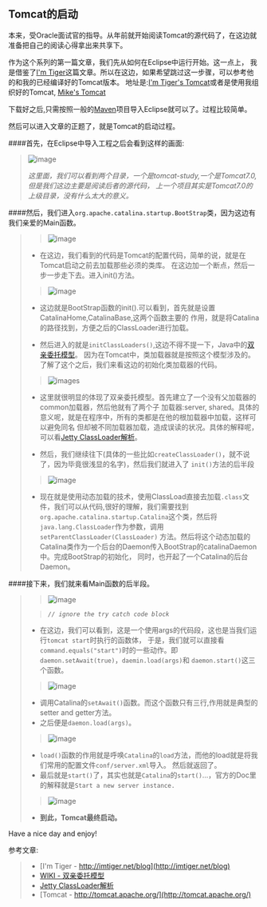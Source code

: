 Tomcat的启动
---
本来，受Oracle面试官的指导。从年前就开始阅读Tomcat的源代码了，在这边就准备把自己的阅读心得拿出来共享下。

作为这个系列的第一篇文章，我们先从如何在Eclipse中运行开始。这一点上，
我是借鉴了[I'm Tiger](http://imtiger.net/blog/2013/10/14/run-tomcat-in-idea-or-eclipse/)这篇文章。所以在这边，如果希望跳过这一步骤，可以参考他的和我的已经编译好的Tomcat版本。
地址是:[I'm Tiger's Tomcat](https://github.com/imtiger/Tomcat)或者是使用我组织好的Tomcat,
[Mike's Tomcat](https://github.com/MikeCoder/MyStudy/tree/master/SourceCode/Tomcat/tomcat7-run)

下载好之后,只需按照一般的[Maven](maven.apache.org)项目导入Eclipse就可以了。过程比较简单。

然后可以进入文章的正题了，就是Tomcat的启动过程。

####首先，在Eclipse中导入工程之后会看到这样的画面:
> ![image](images/2014-02-21-1.png)
>
>*这里面，我们可以看到两个目录，一个是tomcat-study,一个是Tomcat7.0,但是我们这边主要是阅读后者的源代码，
上一个项目其实是Tomcat7.0的上级目录，没有什么太大的意义。*

####然后，我们进入`org.apache.catalina.startup.BootStrap`类，因为这边有我们亲爱的Main函数。
> > ![image](images/2014-02-21-2.png)
>
>+ 在这边，我们看到的代码是Tomcat的配置代码，简单的说，就是在Tomcat启动之前去加载那些必须的类库。
在这边加一个断点，然后一步一步走下去。进入init()方法。
>
> > ![image](images/2014-02-21-3.png)
>
>+ 这边就是BootStrap函数的init().可以看到，首先就是设置CatalinaHome,CatalinaBase,这两个函数主要的
作用，就是将Catalina的路径找到，方便之后的ClassLoader进行加载。
>  
>+ 然后进入的就是`initClassLoaders()`,这边不得不提一下，Java中的[双亲委托模型](http://zh.wikipedia.org/wiki/%E5%A7%94%E6%89%98%E6%A8%A1%E5%BC%8F)。
因为在Tomcat中，类加载器就是按照这个模型涉及的。了解了这个之后，我们来看这边的初始化类加载器的代码。
>
> > ![images](images/2014-02-21-4.png)
>
>+ 这里就很明显的体现了双亲委托模型。首先建立了一个没有父加载器的common加载器，然后他就有了两个子
加载器:server, shared。具体的意义呢，就是在程序中，所有的类都是在他的根加载器中加载，这样可以避免同名
但却被不同加载器加载，造成误读的状况。具体的解释呢，可以看[Jetty ClassLoader解析](http://jiangbo.me/blog/2012/02/14/jetty-classloader/)。
>
>+ 然后，我们继续往下(具体的一些比如`createClassLoader()`，就不说了，因为毕竟很浅显的名字)，然后我们就进入了
`init()`方法的后半段
> > ![image](images/2014-02-21-5.png)
>
> + 现在就是使用动态加载的技术，使用ClassLoad直接去加载`.class`文件，我们可以从代码,很好的理解，我们需要找到
`org.apache.catalina.startup.Catalina`这个类，然后将`java.lang.ClassLoader`作为参数，调用`setParentClassLoader(ClassLoader)`
方法。然后将这个动态加载的Catalina类作为一个后台的Daemon传入BootStrap的catalinaDaemon中。完成BootStrap的初始化，
同时，也开起了一个Catalina的后台Daemon。

####接下来，我们就来看Main函数的后半段。
> > ![image](images/2014-02-21-6.png)
>
> > *`// ignore the try catch code block `*
>
> * 在这边，我们可以看到，这是一个使用args的代码段，这也是当我们运行`tomcat start`时执行的函数体，
于是，我们就可以直接看`command.equals("start")`时的一些动作。即`daemon.setAwait(true)`，`daemin.load(args)`和
`daemon.start()`这三个函数。
>
> > ![image](images/2014-02-21-7.png)
>
> + 调用Catalina的`setAwait()`函数。而这个函数只有三行,作用就是典型的setter and getter方法。
> + 之后便是`daemon.load(args)`。
>
> > ![image](images/2014-02-21-8.png)
> 
> + `load()`函数的作用就是呼唤`Catalina`的`load`方法，而他的load就是将我们常用的配置文件`conf/server.xml`导入。
然后就返回了。
> + 最后就是`start()`了，其实也就是`Catalina`的`start()`...，官方的Doc里的解释就是`Start a new server instance.`
>
> > ![image](images/2014-02-21-9.png)
>
> + **到此，Tomcat最终启动。**



Have a nice day and enjoy!


参考文章:
 >+ [I'm Tiger - http://imtiger.net/blog](http://imtiger.net/blog)
 >+ [WIKI - 双亲委托模型](http://zh.wikipedia.org/wiki/%E5%A7%94%E6%89%98%E6%A8%A1%E5%BC%8F)
 >+ [Jetty ClassLoader解析](http://jiangbo.me/blog/2012/02/14/jetty-classloader/)
 >+ [Tomcat - http://tomcat.apache.org/](http://tomcat.apache.org/)